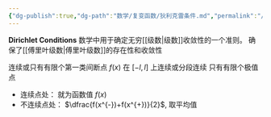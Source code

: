 ```yaml
---
{"dg-publish":true,"dg-path":"数学/复变函数/狄利克雷条件.md","permalink":"/数学/复变函数/狄利克雷条件/","dgPassFrontmatter":true,"noteIcon":"","created":"2024-05-21T15:20:28.484+08:00","updated":"2024-08-05T23:39:52.488+08:00"}
---
```


**Dirichlet  Conditions**
数学中用于确定无穷[[级数\|级数]]收敛性的一个准则。
确保了[[傅里叶级数\|傅里叶级数]]的存在性和收敛性

连续或只有有限个第一类间断点
$f(x)$ 在 $[-l,l]$ 上连续或分段连续
只有有限个极值点
- 连续点处： 就为函数值 $f(x)$
- 不连续点处： $\dfrac{f(x^{-})+f(x^{+})}{2}$, 取平均值




